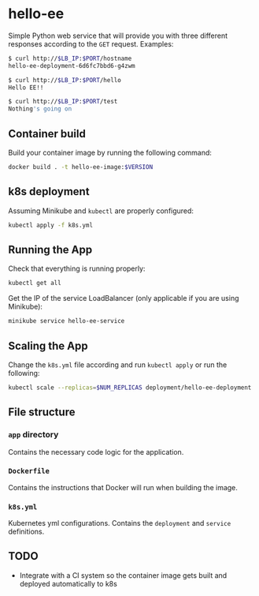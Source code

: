 # hello-ee

Simple Python web service that will provide you with three different responses according to the `GET` request. Examples:

```sh
$ curl http://$LB_IP:$PORT/hostname
hello-ee-deployment-6d6fc7bbd6-g4zwm
```

```sh
$ curl http://$LB_IP:$PORT/hello
Hello EE!!
```

```sh
$ curl http://$LB_IP:$PORT/test
Nothing's going on
```


## Container build

Build your container image by running the following command:

```sh
docker build . -t hello-ee-image:$VERSION
```

## k8s deployment

Assuming Minikube and `kubectl` are properly configured:
```sh
kubectl apply -f k8s.yml
```

## Running the App

Check that everything is running properly:

```sh
kubectl get all
````

Get the IP of the service LoadBalancer (only applicable if you are using Minikube):

```sh
minikube service hello-ee-service
````

## Scaling the App

Change the `k8s.yml` file according and run `kubectl apply` or run the following:

```sh
kubectl scale --replicas=$NUM_REPLICAS deployment/hello-ee-deployment
```


## File structure

### `app` directory

Contains the necessary code logic for the application.

### `Dockerfile`

Contains the instructions that Docker will run when building the image.

### `k8s.yml`

Kubernetes yml configurations. Contains the `deployment` and `service` definitions. 


## TODO

 - Integrate with a CI system so the container image gets built and deployed automatically to k8s

